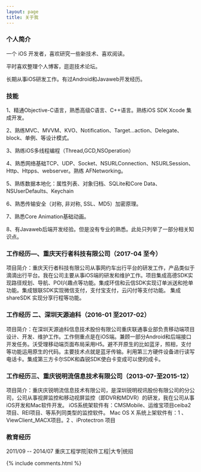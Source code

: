 ```yaml
---
layout: page
title: 关于我 
---
```

<h3> 个人简介 </h3> 

<p>
一个 iOS 开发者，喜欢研究一些新技术、喜欢阅读。
<p>

<p>
平时喜欢整理个人博客，逛逛技术论坛。
<p>

<p>	
长期从事iOS研发工作。有过Android和Javaweb开发经历。 
<p>

<h3> 技能 </h3> 
<p>
1、精通Objective-C语言，熟悉高级C语言、C++语言。熟练iOS SDK Xcode 集成开发。
<p>

<p>
2、熟练MVC、MVVM、KVO、Notification、Target…action、Delegate、block、单例、等设计模式。
<p>

<p>
3、熟练iOS多线程编程（Thread,GCD,NSOperation）
<p>

<p>
4、熟悉网络基础TCP、UDP、Socket、NSURLConnection、NSURLSession、Http、Htpps、webserver。熟练 AFNetworking。
<p>

<p>
5、熟练数据本地化：属性列表、对象归档、SQLite和Core Data、NSUserDefaults、Keychain
<p>

<p>
6、熟悉传输安全（对称, 非对称, SSL、MD5）加密原理。
<p>

<p>
7、熟悉Core Animation基础动画。
<p>

<p>
8、有Javaweb后端开发经验。但是没有专业的熟悉。此处只列举了一部分相关知识点。
<p>

<h3> 工作经历—、重庆天行者科技有限公司（2017-04 至今）</h3> 
<p>
项目简介：重庆天行者科技有限公司从事网约车出行平台的研发工作，产品类似于滴滴出行平台。我在公司主要从事iOS端的研发和维护工作。项目集成高德SDK实现路径规划、导航、POI兴趣点等功能。集成环信和云信SDK实现订单派送和抢单功能。集成银联SDK实现微信支付，支付宝支付，云闪付等支付功能。
集成shareSDK 实现分享行程等功能。
<p>

<h3> 工作经历 二、深圳天源迪科（2016-01 至2017-02）</h3> 
<p>
项目简介：在深圳天源迪科信息技术股份有限公司重庆联通事业部负责移动端项目设计、开发、维护工作。工作侧重点是在iOS端。兼顾一部分Android和后端接口开发任务。沃受理移动端页面布局采用H5。避不开原生的比如蓝牙，照相，支付等功能运用原生的代码。主要技术点就是蓝牙传输。利用第三方硬件设备进行读写电话卡。集成第三方卡尔SDK和森锐SDK使白卡变成可以使的成卡。

<p>

<h3>工作经历三、重庆锐明流信息技术有限公司（2013-07-至2015-12）</h3> 
<p>
项目简介：重庆庆锐明流信息技术有限公司，是深圳锐明视讯股份有限公司的分公司，公司从事视屏监控和移动视屏监控（即DVR和MDVR）的研发，我在公司从事iOS开发和Mac软件开发。
iOS系统架软件有：CMSMobile、运维宝项目ceiba2项目、REI项目、等系列同类型的监控软件。
Mac OS X 系统上架软件有：1 、ViewClient_MACX项目。2 、iProtectron 项目
<p>

<h3> 教育经历 </h3>  
<p>
2011/09 -- 2014/07 重庆工程学院|软件工程|大专|统招
<p> 


{% include comments.html %}

